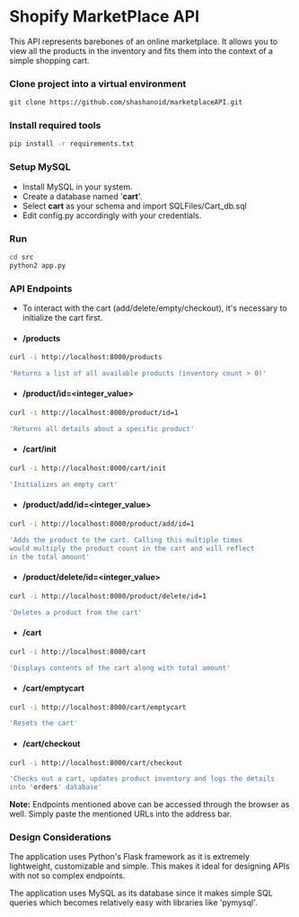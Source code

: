 # Shopify MarketPlace API
This API represents barebones of an online marketplace. It allows you to view all the products in the inventory and fits them into the context of a simple shopping cart.

### Clone project into a virtual environment
```sh
git clone https://github.com/shashanoid/marketplaceAPI.git
```

### Install required tools

```sh
pip install -r requirements.txt
```
### Setup MySQL
- Install MySQL in your system.
- Create a database named '**cart**'.
- Select **cart** as your schema and import SQLFiles/Cart_db.sql
- Edit config.py accordingly with your credentials.
### Run
```sh
cd src
python2 app.py
```

### API Endpoints
- To interact with the cart (add/delete/empty/checkout), it's necessary to initialize the cart first.
- #### **/products**

```sh
curl -i http://localhost:8000/products

'Returns a list of all available products (inventory count > 0)'
```
- #### **/product/id=<integer_value>**
```sh
curl -i http://localhost:8000/product/id=1

'Returns all details about a specific product'
```
- #### **/cart/init**
```sh
curl -i http://localhost:8000/cart/init

'Initializes an empty cart'
```
- #### **/product/add/id=<integer_value>**
```sh
curl -i http://localhost:8000/product/add/id=1

'Adds the product to the cart. Calling this multiple times
would multiply the product count in the cart and will reflect
in the total amount'
```
- #### **/product/delete/id=<integer_value>**
```sh
curl -i http://localhost:8000/product/delete/id=1

'Deletes a product from the cart'
```
- #### **/cart**
```sh
curl -i http://localhost:8000/cart

'Displays contents of the cart along with total amount'
```
- #### **/cart/emptycart**
```sh
curl -i http://localhost:8000/cart/emptycart

'Resets the cart'
```
- #### **/cart/checkout**
```sh
curl -i http://localhost:8000/cart/checkout

'Checks out a cart, updates product inventory and logs the details 
into 'orders' database'
```

**Note:** Endpoints mentioned above can be accessed through the browser as well. Simply paste
the mentioned URLs into the address bar.

### Design Considerations

The application uses Python's Flask framework as it is extremely lightweight, customizable and simple. This makes it ideal for designing APIs with not so complex endpoints.

The application uses MySQL as its database since it makes simple SQL queries which becomes relatively easy with libraries like 'pymysql'.
